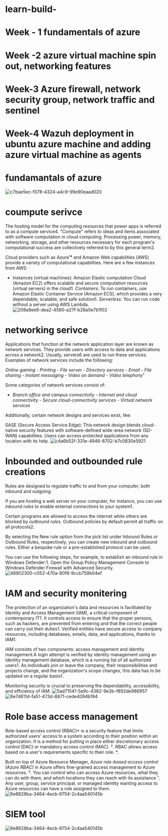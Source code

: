 
# learn-build-
# Week - 1 fundamentals of azure 

# Week -2 azure virtual machine spin out, networking features

# Week-3 Azure firewall, network security group, network traffic and sentinel

# Week-4 Wazuh deployment in ubuntu azure machine and adding azure virtual machine as agents

# fundamantals of azure 
![c7bae5ec-f078-4324-a4c9-99e90eaad020](https://github.com/Madzx007/learn-build-/assets/140810195/7baf4d8c-e14b-4769-8448-738c9beb3530)

# coumpute serivce
The hosting model for the computing resources that power apps is referred to as a compute service4. "Compute" refers to ideas and items associated with software computation in cloud computing. Processing power, memory, networking, storage, and other resources necessary for each program's computational success are collectively referred to by this general term2.

Cloud providers such as Azure¹⁴ and Amazon Web capabilities (AWS) provide a variety of computational capabilities. Here are a few instances from AWS:

- Instances (virtual machines): Amazon Elastic computation Cloud (Amazon EC2) offers scalable and secure computation resources (virtual servers) in the cloud1.
*Containers*: To run containers, use Amazon Elastic Container Service (Amazon ECS), which provides a very dependable, scalable, and safe solution1. 
*Serverless*: You can run code without a server using AWS Lambda.
![208a8ee6-dea2-4580-a27f-b28a0e7b1f02](https://github.com/Madzx007/learn-build-/assets/140810195/b7d41613-d1de-4019-8281-e878e144062f)

# networking serivce 
Applications that function at the network application layer are known as network services. They provide users with access to data and applications across a network2. Usually, servers6 are used to run these services. Examples of network services include the following:

*Online gaming* - *Printing* - *File server* - *Directory services* - *Email* - *File sharing* - *Instant messaging* - *Video on demand* - *Video telephony*¹

Some categories of network services consist of:

- *Branch office and campus connectivity* - *Internet and cloud connectivity* - *Secure cloud-connectivity services* - *Virtual network services* 

Additionally, certain network designs and services exist, like:

SASE (Secure Access Service Edge): This network design blends cloud-native security features with software-defined wide-area network (SD-WAN) capabilities. Users can access protected applications from any location with its help.
![c4a6b52f-331e-4946-8702-b7c0830e5921](https://github.com/Madzx007/learn-build-/assets/140810195/b101a538-0a41-4516-89b4-6a46a66fea3b)
# Inbounded and outbounded rule creations
Rules are designed to regulate traffic to and from your computer, both inbound and outgoing. 

If you are hosting a web server on your computer, for instance, you can use *inbound rules* to enable external connections to your system1. 

Certain programs are allowed to access the internet while others are blocked by *outbound rules*. Outbound policies by default permit all traffic on all protocols2.

By selecting the New rule option from the pick list under Inbound Rules or Outbound Rules, respectively, you can create new inbound and outbound rules. Either a bespoke rule or a pre-established protocol can be used. 

You can use the following steps, for example, to establish an inbound rule in Windows Defender:1. Open the Group Policy Management Console to Windows Defender Firewall with Advanced Security.
![48902300-c052-470a-80f8-9ccb759b04ef](https://github.com/Madzx007/learn-build-/assets/140810195/2e618b82-a128-49fa-9641-b25785018c43)
# IAM and security monitering
The protection of an organization's data and resources is facilitated by Identity and Access Management (IAM), a critical component of contemporary IT1. It controls access to ensure that the proper persons, such as hackers, are prevented from entering and that the correct people can carry out their duties1. Verified entities have secure access to company resources, including databases, emails, data, and applications, thanks to IAM1.

IAM consists of two components: access management and identity management.A login attempt is verified by identity management using an identity management database, which is a running list of all authorized users1. As individuals join or leave the company, their responsibilities and projects change, and the organization's scope changes, this data has to be updated on a regular basis1.

Monitoring security is crucial to preserving the dependability, accessibility, and efficiency of IAM.
![5ad71541-5e9c-4382-9e3b-f892de986957](https://github.com/Madzx007/learn-build-/assets/140810195/971eb4b2-9e9d-4560-9a3c-e1cab7885c87)
![6e7d611d-fa51-473d-8871-cede4094b194](https://github.com/Madzx007/learn-build-/assets/140810195/b44930fc-807c-4a5c-a428-0a5648c94a14)
# Role base access management
Role-based access control (RBAC)* is a security feature that limits authorized users' access to a system according to their position within an organization. It is a method for putting in place either discretionary access control (DAC) or mandatory access control (MAC). ². RBAC allows access based on a user's requirements specific to their role. *. 

Built on top of Azure Resource Manager, *Azure role-based access control (Azure RBAC)* in Azure offers fine-grained access management to Azure resources. ³. You can control who can access Azure resources, what they can do with them, and which locations they can reach with its assistance ¹. Any user, group, service principal, or managed identity wanting access to Azure resources can have a role assigned to them.
![6e8828ba-3464-4ecb-9754-2c4aa540145b](https://github.com/Madzx007/learn-build-/assets/140810195/5d8dae97-ad4f-4eae-8605-4bc7f6eb329d)
# SIEM tool
![6e8828ba-3464-4ecb-9754-2c4aa540145b](https://github.com/Madzx007/learn-build-/assets/140810195/e5b03230-c0c0-4e3b-9804-ff399244bac9)
